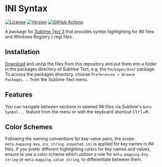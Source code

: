 # INI Syntax

[![License](https://img.shields.io/github/license/jwortmann/ini-syntax)](https://github.com/jwortmann/ini-syntax/blob/master/LICENSE)
[![Version](https://img.shields.io/github/v/tag/jwortmann/ini-syntax?label=version)](https://github.com/jwortmann/ini-syntax/tags)
[![GitHub Actions](https://github.com/jwortmann/ini-syntax/workflows/Syntax%20Test/badge.svg)](https://github.com/jwortmann/ini-syntax/actions)

A package for [Sublime Text 3](https://www.sublimetext.com/) that provides syntax highlighting for INI files and Windows Registry (.reg) files.

## Installation

[Download](https://github.com/jwortmann/ini-syntax/archive/master.zip) and unzip the files from this repository and put them into a folder in the packages directory of Sublime Text, e.g. the `Packages/User` package.
To access the packages directory, choose `Preferences > Browse Packages...` from the Sublime Text menu.

## Features

You can navigate between sections in opened INI files via Sublime's `Goto Symbol...` feature from the menu or with the keyboard shortcut <kbd>Ctrl</kbd>+<kbd>R</kbd>.

## Color Schemes

Following the naming conventions for key-value pairs, the scope `meta.mapping.key.ini string.unquoted.ini` is applied for key names in INI files.
If you prefer different highlighting colors for key names and values, ensure to use a color scheme which utilizes a rule for `meta.mapping.key string` or `meta.mapping.value string`, to differentiate between them.
